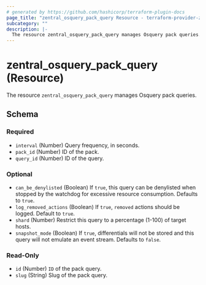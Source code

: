 ```yaml
---
# generated by https://github.com/hashicorp/terraform-plugin-docs
page_title: "zentral_osquery_pack_query Resource - terraform-provider-zentral"
subcategory: ""
description: |-
  The resource zentral_osquery_pack_query manages Osquery pack queries.
---
```


# zentral_osquery_pack_query (Resource)

The resource `zentral_osquery_pack_query` manages Osquery pack queries.



<!-- schema generated by tfplugindocs -->
## Schema

### Required

- `interval` (Number) Query frequency, in seconds.
- `pack_id` (Number) ID of the pack.
- `query_id` (Number) ID of the query.

### Optional

- `can_be_denylisted` (Boolean) If `true`, this query can be denylisted when stopped by the watchdog for excessive resource consumption. Defaults to `true`.
- `log_removed_actions` (Boolean) If `true`, `removed` actions should be logged. Default to `true`.
- `shard` (Number) Restrict this query to a percentage (1-100) of target hosts.
- `snapshot_mode` (Boolean) If `true`, differentials will not be stored and this query will not emulate an event stream. Defaults to `false`.

### Read-Only

- `id` (Number) `ID` of the pack query.
- `slug` (String) Slug of the pack query.


